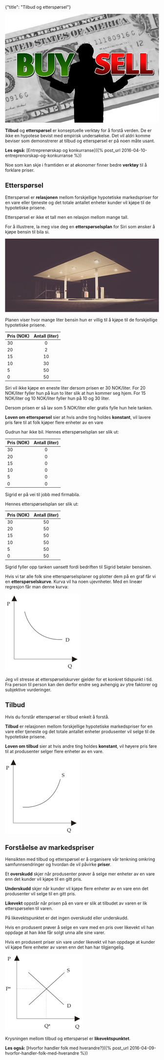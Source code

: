 {"title": "Tilbud og etterspørsel"}

![A dollar bill.](/blogimages/buysell.jpg)

**Tilbud** og **etterspørsel** er konseptuelle verktøy for å forstå verden. De er ikke
en hypotese bevist med empirisk undersøkelse. Det vil aldri komme beviser
som demonstrerer at tilbud og etterspørsel er på noen måte usant.

**Les også:**
[Entreprenørskap og konkurranse]({% post_url 2016-04-10-entreprenorskap-og-konkurranse %})

Noe som kan skje i framtiden er at økonomer finner bedre **verktøy** til å 
forklare priser.

## Etterspørsel

Etterspørsel er **relasjonen** mellom forskjellige hypotetiske markedspriser for
en vare eller tjeneste og det totale antallet enheter kunder vil kjøpe til
de hypotetiske prisene.

Etterspørsel er ikke et tall men en relasjon mellom mange tall.

For å illustrere, la meg vise deg en **etterspørselsplan** for Siri
som ønsker å kjøpe bensin til bila si.

![En bensinstasjon om natta.](/blogimages/gas-station.jpg)

Planen viser hvor mange liter bensin hun er villig til å kjøpe til de forskjellige
hypotetiske prisene.

| Pris (NOK) | Antall (liter) |
|:--------|:-------:|
| 30 | 0 |
| 20 | 2 |
| 15 | 10 |
| 10 | 30 |
| 5 | 50 |
| 0 | 50 |

Siri vil ikke kjøpe en eneste liter dersom prisen er 30 NOK/liter.
For 20 NOK/liter fyller hun på kun to liter slik at hun kommer seg hjem.
For 15 NOK/liter og 10 NOK/liter fyller hun på 10 og 30 liter.

Dersom prisen er så lav som 5 NOK/liter eller gratis fylle hun hele tanken.

**Loven om etterspørsel** sier at hvis andre ting holdes **konstant**, vil lavere
pris føre til at folk kjøper flere enheter av en vare

Gudrun har ikke bil. Hennes etterspørselsplan ser slik ut:

| Pris (NOK) | Antall (liter) |
|:--------|:-------:|
| 30 | 0 |
| 20 | 0 |
| 15 | 0 |
| 10 | 0 |
| 5 | 0 |
| 0 | 0 |

Sigrid er på vei til jobb med firmabila.

Hennes etterspørselsplan ser slik ut:

| Pris (NOK) | Antall (liter) |
|:--------|:-------:|
| 30 | 50 |
| 20 | 50 |
| 15 | 50 |
| 10 | 50 |
| 5 | 50 |
| 0 | 50 |

Sigrid fyller opp tanken uansett fordi bedriften til Sigrid betaler bensinen.

Hvis vi tar alle folk sine etterspørselsplaner og plotter dem på en graf får vi en 
**etterspørselskurve**. Kurva vil ha noen ujevnheter. Med en lineær regresjon får man
denne kurva:

![Etterspørselskurve](/blogimages/demandcurve.png)

Jeg vil stresse at etterspørselskurver gjelder for et konkret tidspunkt i tid.
Fra person til person kan den derfor endre seg avhengig av ytre faktorer og
subjektive vurderinger.

## Tilbud

Hvis du forstår etterspørsel er tilbud enkelt å forstå.

**Tilbud** er relasjonen mellom forskjellige hypotetiske markedspriser for
en vare eller tjeneste og det totale antallet enheter produsenter vil selge til
de hypotetiske prisene.

**Loven om tilbud** sier at hvis andre ting holdes **konstant**, vil høyere
pris føre til at produsenter selger flere enheter av en vare.

![Tilbudskurve](/blogimages/supplycurve.png)

## Forståelse av markedspriser

Hensikten med tilbud og etterspørsel er å organisere vår tenkning
omkring samfunnsendringer og hvordan de vil påvirke **priser**.

Et **overskudd** skjer når produsenter prøver å selge mer enheter av en vare
enn det kunder vil kjøpe til en gitt pris.

**Underskudd** skjer når kunder vil kjøpe flere enheter av en vare enn det
produsenter vil selge til en gitt pris.

**Likevekt** oppstår når prisen på en vare er slik at tilbudet av varen er lik
etterspørselen til varen.

På likevektspunktet er det ingen overskudd eller underskudd.

Hvis en produsent prøver å selge en vare med en pris over likevekt vil han oppdage
at han ikke får solgt unna alle sine varer.

Hvis en produsent priser sin vare under likevekt vil han oppdage at kunder vil
kjøpe flere enheter av varen enn det han har tilgjengelig.

![Likevekt](/blogimages/equilibrium.png)

Krysningen mellom tilbud og etterspørsel er **likevektspunktet**.

**Les også:**
[Hvorfor handler folk med hverandre?]({% post_url 2016-04-09-hvorfor-handler-folk-med-hverandre %})
